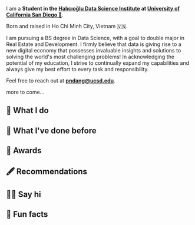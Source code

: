 ---
---
I am a **Student in the [Halıcıoğlu Data Science Institute](https://datascience.ucsd.edu) at [University of California San Diego 🔱](https://www.ucsd.edu)**.

Born and raised in Ho Chi Minh City, Vietnam 🇻🇳.

I am pursuing a BS degree in Data Science, with a goal to double major in Real Estate and Development. I firmly believe that data is giving rise to a new digital economy that possesses invaluable insights and solutions to solving the world's most challenging problems! In acknowledging the potential of my education, I strive to continually expand my capabilities and always give my best effort to every task and responsibility.

Feel free to reach out at **pndang@ucsd.edu**.

more to come...


## 🤷 What I do

## 🦕 What I've done before

## 🏅 Awards

## 🖋️ Recommendations

## 👋🏻 Say hi

## 📠 Fun facts
